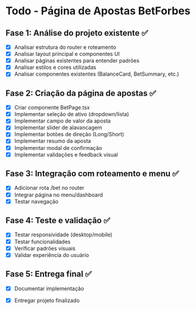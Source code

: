 # Todo - Página de Apostas BetForbes

## Fase 1: Análise do projeto existente ✅
- [x] Analisar estrutura do router e roteamento
- [x] Analisar layout principal e componentes UI
- [x] Analisar páginas existentes para entender padrões
- [x] Analisar estilos e cores utilizadas
- [x] Analisar componentes existentes (BalanceCard, BetSummary, etc.)

## Fase 2: Criação da página de apostas ✅
- [x] Criar componente BetPage.tsx
- [x] Implementar seleção de ativo (dropdown/lista)
- [x] Implementar campo de valor da aposta
- [x] Implementar slider de alavancagem
- [x] Implementar botões de direção (Long/Short)
- [x] Implementar resumo da aposta
- [x] Implementar modal de confirmação
- [x] Implementar validações e feedback visual

## Fase 3: Integração com roteamento e menu ✅
- [x] Adicionar rota /bet no router
- [x] Integrar página no menu/dashboard
- [x] Testar navegação

## Fase 4: Teste e validação ✅
- [x] Testar responsividade (desktop/mobile)
- [x] Testar funcionalidades
- [x] Verificar padrões visuais
- [x] Validar experiência do usuário

## Fase 5: Entrega final ✅
- [x] Documentar implementação
- [x] Entregar projeto finalizado

